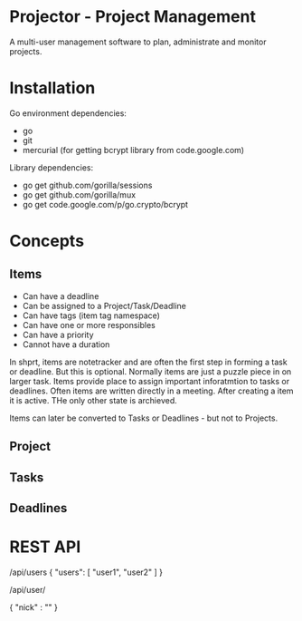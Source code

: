 # Projector - Project Management #

A multi-user management software to plan, administrate and monitor projects.

# Installation #

Go environment dependencies:

- go
- git
- mercurial (for getting bcrypt library from code.google.com)


Library dependencies:

- go get github.com/gorilla/sessions
- go get github.com/gorilla/mux
- go get code.google.com/p/go.crypto/bcrypt

# Concepts #

## Items ##

- Can have a deadline
- Can be assigned to a Project/Task/Deadline
- Can have tags (item tag namespace)
- Can have one or more responsibles
- Can have a priority
- Cannot have a duration

In shprt, items are notetracker and are often the first step in forming a task
or deadline. But this is optional. Normally items are just a puzzle piece in on
larger task. Items provide place to assign important inforatmtion to tasks or
deadlines. Often items are written directly in a meeting. After creating a item
it is active. THe only other state is archieved.

Items can later be converted to Tasks or Deadlines - but not to Projects.

## Project ##

## Tasks ##

## Deadlines ##


# REST API #

/api/users
{
	"users": [ "user1", "user2" ]
}

/api/user/<user>

{
	"nick" : "<nick>"
}
